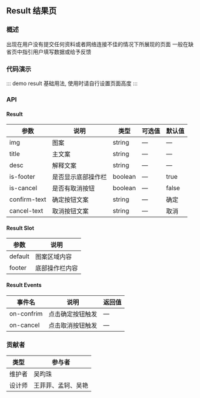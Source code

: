 ## Result 结果页

### 概述

出现在用户没有提交任何资料或者网络连接不佳的情况下所展现的页面
一般在缺省页中指引用户填写数据或给予反馈

### 代码演示

::: demo result
基础用法, 使用时请自行设置页面高度
:::

### API

#### Result
| 参数      | 说明          | 类型      | 可选值                           | 默认值  |
|---------- |-------------- |---------- |--------------------------------  |-------- |
| img | 图案 | string | — | — |
| title | 主文案 | string | — | — |
| desc | 解释文案 | string | — | — |
| is-footer | 是否显示底部操作栏 | boolean | — | true |
| is-cancel | 是否有取消按钮 | boolean | — | false |
| confirm-text | 确定按钮文案 | string | — | 确定 |
| cancel-text | 取消按钮文案 | string | — | 取消 |

#### Result Slot
| 参数      | 说明          |
|---------- |-------------- |
| default | 图案区域内容 |
| footer | 底部操作栏内容 |

#### Result Events
| 事件名      | 说明          | 返回值                           |
|---------- |-------------- |--------------------------------  |
| on-confrim | 点击确定按钮触发 | — |
| on-cancel | 点击取消按钮触发 | — |

### 贡献者
| 类型       | 参与者                          |
|---------- |--------------------------------  |
| 维护者 | 吴昀珠 |
| 设计师 | 王菲菲、孟轲、吴艳 |

